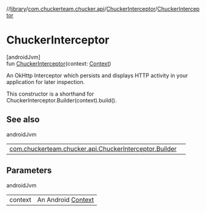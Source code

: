 //[library](../../../index.md)/[com.chuckerteam.chucker.api](../index.md)/[ChuckerInterceptor](index.md)/[ChuckerInterceptor](-chucker-interceptor.md)

# ChuckerInterceptor

[androidJvm]\
fun [ChuckerInterceptor](-chucker-interceptor.md)(context: [Context](https://developer.android.com/reference/kotlin/android/content/Context.html))

An OkHttp Interceptor which persists and displays HTTP activity in your application for later inspection.

This constructor  is a shorthand for ChuckerInterceptor.Builder(context).build().

## See also

androidJvm

| | |
|---|---|
| [com.chuckerteam.chucker.api.ChuckerInterceptor.Builder](-builder/index.md) |  |

## Parameters

androidJvm

| | |
|---|---|
| context | An Android [Context](https://developer.android.com/reference/kotlin/android/content/Context.html) |
